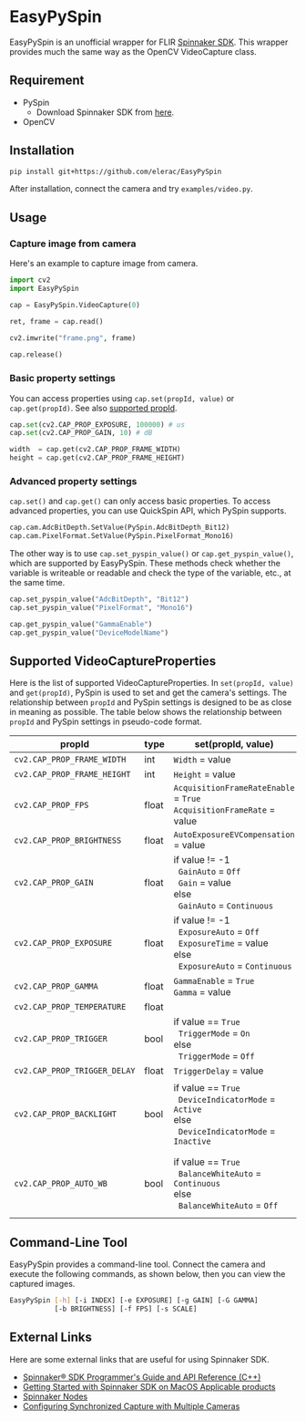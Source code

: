 # EasyPySpin

EasyPySpin is an unofficial wrapper for FLIR [Spinnaker SDK](https://www.flir.com/products/spinnaker-sdk/). This wrapper provides much the same way as the OpenCV VideoCapture class.

## Requirement
* PySpin
    * Download Spinnaker SDK from [here](https://www.flir.com/support-center/iis/machine-vision/downloads/spinnaker-sdk-and-firmware-download/).
* OpenCV

## Installation
```sh
pip install git+https://github.com/elerac/EasyPySpin
```
After installation, connect the camera and try `examples/video.py`.

## Usage
### Capture image from camera
Here's an example to capture image from camera. 
```python
import cv2
import EasyPySpin

cap = EasyPySpin.VideoCapture(0)

ret, frame = cap.read()

cv2.imwrite("frame.png", frame)
    
cap.release()
```

### Basic property settings
You can access properties using `cap.set(propId, value)` or `cap.get(propId)`. See also [supported propId](#Supported-VideoCaptureProperties).
```python
cap.set(cv2.CAP_PROP_EXPOSURE, 100000) # us
cap.set(cv2.CAP_PROP_GAIN, 10) # dB

width  = cap.get(cv2.CAP_PROP_FRAME_WIDTH)
height = cap.get(cv2.CAP_PROP_FRAME_HEIGHT)
```

### Advanced property settings
`cap.set()` and `cap.get()` can only access basic properties. To access advanced properties, you can use QuickSpin API, which PySpin supports.
```python
cap.cam.AdcBitDepth.SetValue(PySpin.AdcBitDepth_Bit12)
cap.cam.PixelFormat.SetValue(PySpin.PixelFormat_Mono16)
```
The other way is to use `cap.set_pyspin_value()` or `cap.get_pyspin_value()`, which are supported by EasyPySpin. These methods check whether the variable is writeable or readable and check the type of the variable, etc., at the same time.
```python
cap.set_pyspin_value("AdcBitDepth", "Bit12")
cap.set_pyspin_value("PixelFormat", "Mono16")

cap.get_pyspin_value("GammaEnable")
cap.get_pyspin_value("DeviceModelName")
```

## Supported VideoCaptureProperties
Here is the list of supported VideoCaptureProperties. 
In `set(propId, value)` and `get(propId)`, PySpin is used to set and get the camera's settings. The relationship between `propId` and PySpin settings is designed to be as close in meaning as possible. The table below shows the relationship between `propId` and PySpin settings in pseudo-code format.

| propId                       | type  | set(propId, value) | value = get(propId) |
| ----                         | ----  | ----        | ----        |
| `cv2.CAP_PROP_FRAME_WIDTH`   | int   | `Width` = value | value = `Width` |
| `cv2.CAP_PROP_FRAME_HEIGHT`  | int   | `Height` = value | value = `Height` |
| `cv2.CAP_PROP_FPS`           | float | `AcquisitionFrameRateEnable` = `True` <br>  `AcquisitionFrameRate` = value | value = `ResultingFrameRate`| 
| `cv2.CAP_PROP_BRIGHTNESS`    | float | `AutoExposureEVCompensation` = value | value = `AutoExposureEVCompensation` |
| `cv2.CAP_PROP_GAIN`          | float | if value != -1 <br> &nbsp; `GainAuto` = `Off` <br> &nbsp; `Gain` = value <br> else <br> &nbsp; `GainAuto` = `Continuous` | value = `Gain` |
| `cv2.CAP_PROP_EXPOSURE`      | float | if value != -1 <br> &nbsp; `ExposureAuto` = `Off` <br> &nbsp; `ExposureTime` = value <br> else <br> &nbsp; `ExposureAuto` = `Continuous` | value = `ExposureTime` |
| `cv2.CAP_PROP_GAMMA`         | float | `GammaEnable` = `True` <br> `Gamma` = value | value = `Gamma` |
| `cv2.CAP_PROP_TEMPERATURE`   | float | | value = `DeviceTemperature` |
| `cv2.CAP_PROP_TRIGGER`       | bool  | if value == `True` <br> &nbsp; `TriggerMode` = `On` <br> else <br> &nbsp; `TriggerMode` = `Off` | if trigger_mode == `On` <br> &nbsp; value = `True` <br> elif trigger_mode == `Off` <br> &nbsp; value = `False` |
| `cv2.CAP_PROP_TRIGGER_DELAY` | float | `TriggerDelay` = value | value = `TriggerDelay` | 
| `cv2.CAP_PROP_BACKLIGHT`     | bool  | if value == `True` <br> &nbsp; `DeviceIndicatorMode` = `Active` <br> else <br> &nbsp; `DeviceIndicatorMode` = `Inactive` | if device_indicator_mode == `Active` <br> &nbsp; value = `True` <br> elif device_indicator_mode == `Inactive` <br> &nbsp; value = `False` |
| `cv2.CAP_PROP_AUTO_WB`       | bool  | if value == `True` <br> &nbsp; `BalanceWhiteAuto` = `Continuous` <br> else <br> &nbsp; `BalanceWhiteAuto` = `Off` | if balance_white_auto == `Continuous` <br> &nbsp; value = `True` <br> elif balance_white_auto == `Off` <br> &nbsp; value = `False` |

## Command-Line Tool
EasyPySpin provides a command-line tool. Connect the camera and execute the following commands, as shown below, then you can view the captured images.
```sh
EasyPySpin [-h] [-i INDEX] [-e EXPOSURE] [-g GAIN] [-G GAMMA]
           [-b BRIGHTNESS] [-f FPS] [-s SCALE]
```

## External Links
Here are some external links that are useful for using Spinnaker SDK.
* [Spinnaker® SDK Programmer's Guide and API Reference (C++)](http://softwareservices.ptgrey.com/Spinnaker/latest/index.html)
* [Getting Started with Spinnaker SDK on MacOS Applicable products](https://www.flir.com/support-center/iis/machine-vision/application-note/getting-started-with-spinnaker-sdk-on-macos/)
* [Spinnaker Nodes](https://www.flir.com/support-center/iis/machine-vision/application-note/spinnaker-nodes/)
* [Configuring Synchronized Capture with Multiple Cameras](https://www.flir.com/support-center/iis/machine-vision/application-note/configuring-synchronized-capture-with-multiple-cameras)
